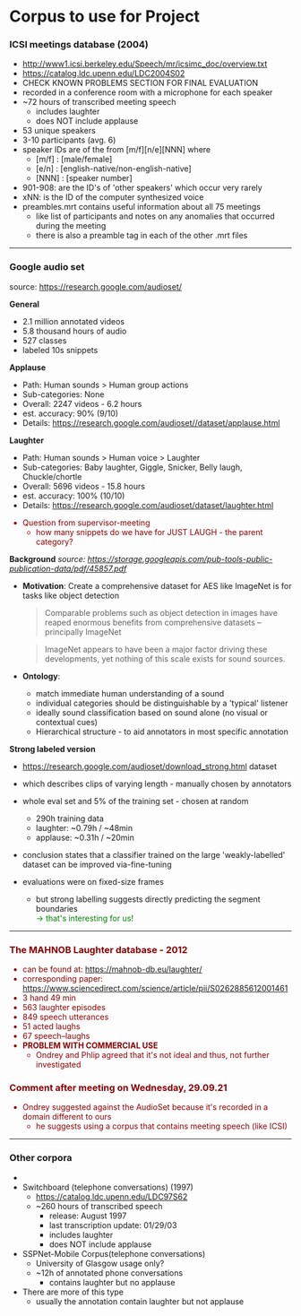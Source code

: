# Corpus to use for Project

### ICSI meetings database (2004)

- http://www1.icsi.berkeley.edu/Speech/mr/icsimc_doc/overview.txt
- https://catalog.ldc.upenn.edu/LDC2004S02
- CHECK KNOWN PROBLEMS SECTION FOR FINAL EVALUATION
- recorded in a conference room with a microphone for each speaker
- ~72 hours of transcribed meeting speech
  - includes laughter
  - does NOT include applause
- 53 unique speakers
- 3-10 participants (avg. 6)
- speaker IDs are of the from [m/f][n/e][NNN] where
  - [m/f] : [male/female]
  - [e/n] : [english-native/non-english-native]
  - [NNN] : [speaker number]
- 901-908: are the ID's of 'other speakers' which occur very rarely
- xNN: is the ID of the computer synthesized voice
- preambles.mrt contains useful information about all 75 meetings
  - like list of participants and notes on any anomalies that occurred during the meeting
  - there is also a preamble tag in each of the other .mrt files

---

### Google audio set

source: https://research.google.com/audioset/

**General**

- 2.1 million annotated videos
- 5.8 thousand hours of audio
- 527 classes
- labeled 10s snippets

**Applause**

- Path: Human sounds > Human group actions
- Sub-categories: None
- Overall: 2247 videos - 6.2 hours
- est. accuracy: 90% (9/10)
- Details: https://research.google.com/audioset//dataset/applause.html

**Laughter**

- Path: Human sounds > Human voice > Laughter
- Sub-categories: Baby laughter, Giggle, Snicker, Belly laugh, Chuckle/chortle
- Overall: 5696 videos - 15.8 hours
- est. accuracy: 100% (10/10)
- Details: https://research.google.com/audioset/dataset/laughter.html

<span style="color:darkred">

- Question from supervisor-meeting
  - how many snippets do we have for JUST LAUGH - the parent category?

</span>

**Background**
_source: https://storage.googleapis.com/pub-tools-public-publication-data/pdf/45857.pdf_

- **Motivation**: Create a comprehensive dataset for AES like ImageNet is for tasks like object detection

  > Comparable problems such as object detection in images have
  > reaped enormous benefits from comprehensive datasets – principally ImageNet

  > ImageNet appears to have been a
  > major factor driving these developments, yet nothing of this scale
  > exists for sound sources.

- **Ontology**:
  - match immediate human understanding of a sound
  - individual categories should be distinguishable by a 'typical' listener
  - ideally sound classification based on sound alone (no visual or contextual cues)
  - Hierarchical structure - to aid annotators in most specific annotation

**Strong labeled version**

- https://research.google.com/audioset/download_strong.html dataset
- which describes clips of varying length - manually chosen by annotators
- whole eval set and 5% of the training set - chosen at random

  - 290h training data
  - laughter: ~0.79h / ~48min
  - applause: ~0.31h / ~20min

- conclusion states that a classifier trained on the large 'weakly-labelled' dataset can be improved via-fine-tuning
- evaluations were on fixed-size frames
  - but strong labelling suggests directly predicting the segment boundaries  
     <span style="color:green">
    -> that's interesting for us!
    </span>

<span style="color:darkred">

---

### The MAHNOB Laughter database - 2012

- can be found at: https://mahnob-db.eu/laughter/
- corresponding paper: https://www.sciencedirect.com/science/article/pii/S0262885612001461
- 3 hand 49 min
- 563 laughter episodes
- 849 speech utterances
- 51 acted laughs
- 67 speech–laughs
- **PROBLEM WITH COMMERCIAL USE**
  - Ondrey and Phlip agreed that it's not ideal and thus, not further investigated

### Comment after meeting on Wednesday, 29.09.21

- Ondrey suggested against the AudioSet because it's recorded in a domain different to ours
  - he suggests using a corpus that contains meeting speech (like ICSI)

</span>

---

### Other corpora

-
- Switchboard (telephone conversations) (1997)
  - https://catalog.ldc.upenn.edu/LDC97S62
  - ~260 hours of transcribed speech
    - release: August 1997
    - last transcription update: 01/29/03
    - includes laughter
    - does NOT include applause
- SSPNet-Mobile Corpus(telephone conversations)
  - University of Glasgow usage only?
  - ~12h of annotated phone conversations
    - contains laughter but no applause
- There are more of this type
  - usually the annotation contain laughter but not applause
